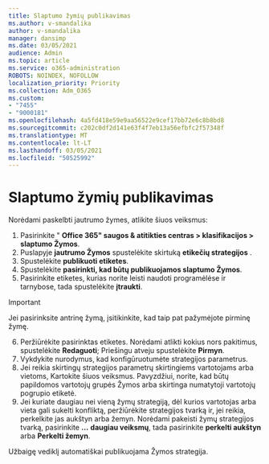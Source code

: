 ```yaml
---
title: Slaptumo žymių publikavimas
ms.author: v-smandalika
author: v-smandalika
manager: dansimp
ms.date: 03/05/2021
audience: Admin
ms.topic: article
ms.service: o365-administration
ROBOTS: NOINDEX, NOFOLLOW
localization_priority: Priority
ms.collection: Adm_O365
ms.custom:
- "7455"
- "9000181"
ms.openlocfilehash: 4a5fd418e59e9aa56522e9cef17bb72e6c8b8bd8
ms.sourcegitcommit: c202c0df2d141e63f4f7eb13a56efbfc2f57348f
ms.translationtype: MT
ms.contentlocale: lt-LT
ms.lasthandoff: 03/05/2021
ms.locfileid: "50525992"
---
```

# <a name="publish-sensitivity-labels"></a>Slaptumo žymių publikavimas

Norėdami paskelbti jautrumo žymes, atlikite šiuos veiksmus:

1. Pasirinkite " **Office 365" saugos & atitikties centras > klasifikacijos > slaptumo Žymos**.
2. Puslapyje **jautrumo Žymos** spustelėkite skirtuką **etikečių strategijos** .
3. Spustelėkite **publikuoti etiketes**.
4. Spustelėkite **pasirinkti, kad būtų publikuojamos slaptumo Žymos**. 
5. Pasirinkite etiketes, kurias norite leisti naudoti programėlėse ir tarnybose, tada spustelėkite **įtraukti**.
> [!IMPORTANT]
> Jei pasirinksite antrinę žymą, įsitikinkite, kad taip pat pažymėjote pirminę žymę.
6. Peržiūrėkite pasirinktas etiketes. Norėdami atlikti kokius nors pakitimus, spustelėkite **Redaguoti**; Priešingu atveju spustelėkite **Pirmyn**.
7. Vykdykite nurodymus, kad konfigūruotumėte strategijos parametrus.
8. Jei reikia skirtingų strategijos parametrų skirtingiems vartotojams arba vietoms, Kartokite šiuos veiksmus. Pavyzdžiui, norite, kad būtų papildomos vartotojų grupės Žymos arba skirtinga numatytoji vartotojų pogrupio etiketė.
9. Jei kuriate daugiau nei vieną žymų strategiją, dėl kurios vartotojas arba vieta gali sukelti konfliktą, peržiūrėkite strategijos tvarką ir, jei reikia, perkelkite jas aukštyn arba žemyn. Norėdami pakeisti žymų strategijos tvarką, pasirinkite **...** **daugiau veiksmų**, tada pasirinkite **perkelti aukštyn** arba **Perkelti žemyn**.

Užbaigę vediklį automatiškai publikuojama Žymos strategija.

